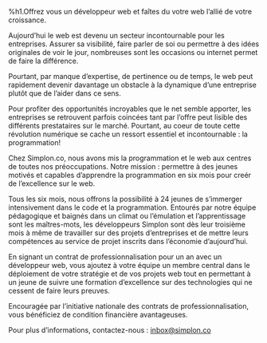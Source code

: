 %h1.Offrez vous un développeur web et faîtes du votre web l’allié de votre croissance. 


Aujourd’hui le web est devenu un secteur incontournable pour les entreprises. Assurer sa visibilité, faire parler de soi ou permettre à des idées originales de voir le jour, nombreuses sont les occasions ou internet permet de faire la différence. 

Pourtant, par manque d’expertise, de pertinence ou de temps, le web peut rapidement devenir davantage un obstacle à la dynamique d’une entreprise plutôt que de l’aider dans ce sens. 

Pour profiter des opportunités incroyables que le net semble apporter, les entreprises se retrouvent parfois coincées tant par l’offre peut lisible des différents prestataires sur le marché.  Pourtant, au coeur de toute cette révolution numérique se cache un ressort essentiel et incontournable : la programmation! 

Chez Simplon.co, nous avons mis la programmation et le web aux centres de toutes nos préoccupations. Notre mission : permettre à des jeunes motivés et capables d’apprendre la programmation en six mois pour creér de l’excellence sur le web. 

Tous les six mois, nous offrons la possibilité à 24 jeunes de s’immerger intensivement dans le code et la programmation. Entourés par notre équipe pédagogique et baignés dans un climat ou l’émulation et l’apprentissage sont les maîtres-mots, les développeurs Simplon sont dès leur troisième mois à même de travailler sur des projets d’entreprises et de mettre leurs compétences au service de projet inscrits dans l’économie d’aujourd’hui. 

En signant un contrat de professionnalisation  pour un an avec un développeur web, vous ajoutez à votre équipe un membre central dans le déploiement de votre stratégie et de vos projets web tout en permettant à un jeune de suivre une formation d’excellence sur des technologies qui ne cessent de faire leurs preuves. 

Encouragée par l’initiative nationale des contrats de professionnalisation, vous bénéficiez de condition financière avantageuses. 


Pour plus d’informations, contactez-nous : inbox@simplon.co



















 
